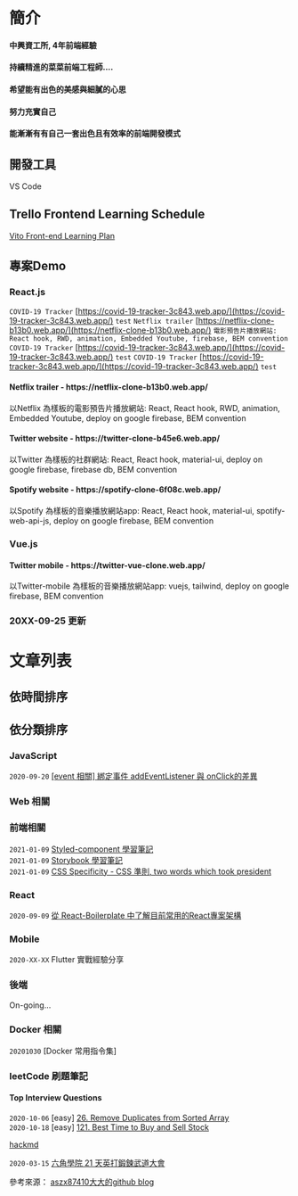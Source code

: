 # 簡介

#### 中興資工所, 4年前端經驗
#### 持續精進的菜菜前端工程師....
#### 希望能有出色的美感與細膩的心思
#### 努力充實自己
#### 能漸漸有有自己一套出色且有效率的前端開發模式


## 開發工具
VS Code

## Trello Frontend Learning Schedule
[Vito Front-end Learning Plan](https://trello.com/b/tIgOBF3j/vito-front-end-learning-plan)

## 專案Demo

### React.js

`COVID-19 Tracker`  [https://covid-19-tracker-3c843.web.app/](https://covid-19-tracker-3c843.web.app/)  `test`
`Netflix trailer`  [https://netflix-clone-b13b0.web.app/](https://netflix-clone-b13b0.web.app/)  `電影預告片播放網站: React hook, RWD, animation, Embedded Youtube, firebase, BEM convention`
`COVID-19 Tracker`  [https://covid-19-tracker-3c843.web.app/](https://covid-19-tracker-3c843.web.app/)  `test`
`COVID-19 Tracker`  [https://covid-19-tracker-3c843.web.app/](https://covid-19-tracker-3c843.web.app/)  `test`


<h4>Netflix trailer - https://netflix-clone-b13b0.web.app/</h4>
<p>以Netflix 為樣板的電影預告片播放網站: React, React hook, RWD, animation, Embedded Youtube, deploy on google firebase, BEM convention</p>

<h4>Twitter website - https://twitter-clone-b45e6.web.app/</h4>
<p>以Twitter 為樣板的社群網站: React, React hook, material-ui, deploy on google firebase, firebase db, BEM convention</p>

<h4>Spotify website - https://spotify-clone-6f08c.web.app/</h4>
<p>以Spotify 為樣板的音樂播放網站app: React, React hook, material-ui, spotify-web-api-js, deploy on google firebase, BEM convention</p>

### Vue.js

<h4>Twitter mobile - https://twitter-vue-clone.web.app/</h4>
<p>以Twitter-mobile 為樣板的音樂播放網站app: vuejs, tailwind, deploy on google firebase, BEM convention</p>

### 20XX-09-25 更新

# 文章列表

## 依時間排序


## 依分類排序

### JavaScript
`2020-09-20`  [[event 相關] 綁定事件 addEventListener 與 onClick的差異](https://github.com/digleg/blog/issues/4)  


### Web 相關

### 前端相關
`2021-01-09` [Styled-component 學習筆記](https://github.com/digleg/blog/issues/8)<br>
`2021-01-09` [Storybook 學習筆記](https://github.com/digleg/blog/issues/9)<br>
`2021-01-09` [CSS Specificity - CSS 準則, two words which took president](https://developer.mozilla.org/en-US/docs/Web/CSS/Specificity)

### React
`2020-09-09`  [從 React-Boilerplate 中了解目前常用的React專案架構](https://github.com/digleg/blog/issues/1)  

### Mobile
`2020-XX-XX`  Flutter 實戰經驗分享

### 後端
On-going...

### Docker 相關
`20201030` [Docker 常用指令集]

### leetCode 刷題筆記

#### Top Interview Questions

`2020-10-06`  [easy] [26. Remove Duplicates from Sorted Array](https://hackmd.io/CpM-UdH2TkWSaxD-fJMl3A?view#easy-26-Remove-Duplicates-from-Sorted-Array) <br>
`2020-10-18`  [easy] [121. Best Time to Buy and Sell Stock](https://hackmd.io/CpM-UdH2TkWSaxD-fJMl3A?both#easy-121-Best-Time-to-Buy-and-Sell-Stock)

[hackmd](https://hackmd.io/CpM-UdH2TkWSaxD-fJMl3A)

`2020-03-15` [六角學院 21 天英打鍛鍊武道大會](https://github.com/digleg/blog/issues/2)


參考來源： [aszx87410大大的github blog](https://github.com/aszx87410/blog)
